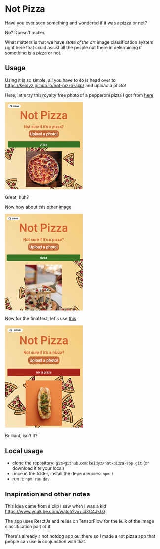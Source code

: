 # Not Pizza
Have you ever seen something and wondered if it was a pizza or not?

No? Doesn't matter. 

What matters is that we have  _state of the art_ image classification system right here that could assist all the people out there in determining if something is a pizza or not.

## Usage
Using it is so simple, all you have to do is head over to https://keidyz.github.io/not-pizza-app/ and upload a photo!

Here, let's try this royalty free photo of a pepperoni pizza I got from [here](https://unsplash.com/photos/_P76trHTWDE)

<img src="https://github.com/keidyz/not-pizza-app/blob/main/readme-images/image-a.png" width="50%">

Great, huh?

Now how about this other [image](https://unsplash.com/photos/UxRhrU8fPHQ)

<img src="https://github.com/keidyz/not-pizza-app/blob/main/readme-images/image-b.png" width="50%">

Now for the final test, let's use [this](https://unsplash.com/photos/MR329Bd-7sA)

<img src="https://github.com/keidyz/not-pizza-app/blob/main/readme-images/image-c.png" width="50%">

Brilliant, isn't it?

## Local usage
- clone the repository: `git@github.com:keidyz/not-pizza-app.git` (or download it to your local)
- once in the folder, install the dependencies: `npm i`
- run it: `npm run dev`

## Inspiration and other notes
This idea came from a clip I saw when I was a kid
https://www.youtube.com/watch?v=vIci3C4JkL0

The app uses ReactJs and relies on TensorFlow for the bulk of the image classification part of it.

There's already a not hotdog app out there so I made a not pizza app that people can use in conjunction with that.

